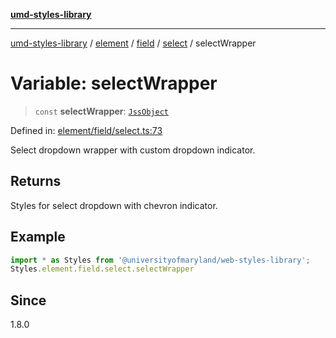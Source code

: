 [**umd-styles-library**](../../../../../../README.md)

***

[umd-styles-library](../../../../../../modules.md) / [element](../../../../../README.md) / [field](../../../README.md) / [select](../README.md) / selectWrapper

# Variable: selectWrapper

> `const` **selectWrapper**: [`JssObject`](../../../../../../utilities/namespaces/transform/type-aliases/JssObject.md)

Defined in: [element/field/select.ts:73](https://github.com/UMD-Digital/design-system/blob/8021d9898368f604bce452fe4dde6fae3a0578fd/packages/styles/source/element/field/select.ts#L73)

Select dropdown wrapper with custom dropdown indicator.

## Returns

Styles for select dropdown with chevron indicator.

## Example

```typescript
import * as Styles from '@universityofmaryland/web-styles-library';
Styles.element.field.select.selectWrapper
```

## Since

1.8.0
